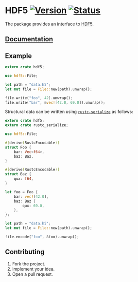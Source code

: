 # HDF5 [![Version][version-img]][version-url] [![Status][status-img]][status-url]

The package provides an interface to [HDF5][1].

## [Documentation][doc]

## Example

```rust
extern crate hdf5;

use hdf5::File;

let path = "data.h5";
let mut file = File::new(path).unwrap();

file.write("foo", 42).unwrap();
file.write("bar", &vec![42.0, 69.0]).unwrap();
```

Structural data can be written using [`rustc-serialize`][2] as follows:

```rust
extern crate hdf5;
extern crate rustc_serialize;

use hdf5::File;

#[derive(RustcEncodable)]
struct Foo {
    bar: Vec<f64>,
    baz: Baz,
}

#[derive(RustcEncodable)]
struct Baz {
    qux: f64,
}

let foo = Foo {
    bar: vec![42.0],
    baz: Baz {
        qux: 69.0,
    },
};

let path = "data.h5";
let mut file = File::new(path).unwrap();

file.encode("foo", &foo).unwrap();
```

## Contributing

1. Fork the project.
2. Implement your idea.
3. Open a pull request.

[1]: http://www.hdfgroup.org/HDF5
[2]: https://crates.io/crates/rustc-serialize

[version-img]: http://stainless-steel.github.io/images/crates.svg
[version-url]: https://crates.io/crates/hdf5
[status-img]: https://travis-ci.org/stainless-steel/hdf5.svg?branch=master
[status-url]: https://travis-ci.org/stainless-steel/hdf5
[doc]: https://stainless-steel.github.io/hdf5
